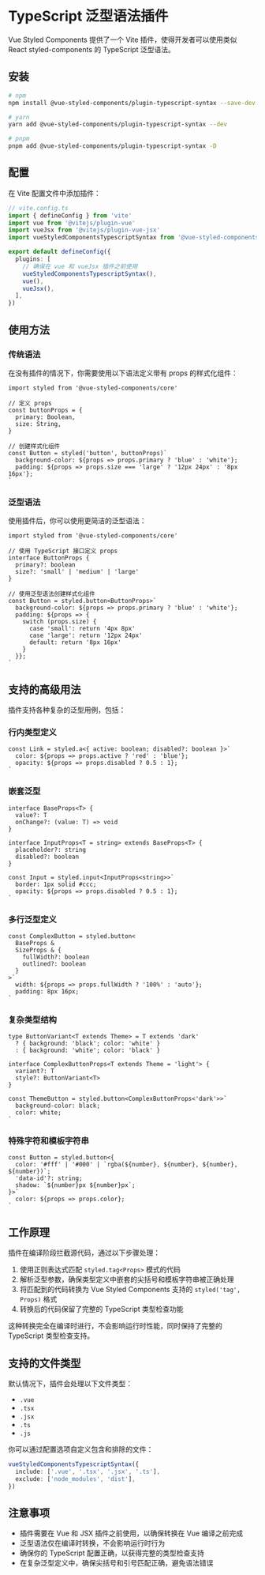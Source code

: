 # TypeScript 泛型语法插件

Vue Styled Components 提供了一个 Vite 插件，使得开发者可以使用类似 React styled-components 的 TypeScript 泛型语法。

## 安装

```bash
# npm
npm install @vue-styled-components/plugin-typescript-syntax --save-dev

# yarn
yarn add @vue-styled-components/plugin-typescript-syntax --dev

# pnpm
pnpm add @vue-styled-components/plugin-typescript-syntax -D
```

## 配置

在 Vite 配置文件中添加插件：

```ts
// vite.config.ts
import { defineConfig } from 'vite'
import vue from '@vitejs/plugin-vue'
import vueJsx from '@vitejs/plugin-vue-jsx'
import vueStyledComponentsTypescriptSyntax from '@vue-styled-components/plugin-typescript-syntax'

export default defineConfig({
  plugins: [
    // 确保在 vue 和 vueJsx 插件之前使用
    vueStyledComponentsTypescriptSyntax(),
    vue(),
    vueJsx(),
  ],
})
```

## 使用方法

### 传统语法

在没有插件的情况下，你需要使用以下语法定义带有 props 的样式化组件：

```tsx
import styled from '@vue-styled-components/core'

// 定义 props
const buttonProps = {
  primary: Boolean,
  size: String,
}

// 创建样式化组件
const Button = styled('button', buttonProps)`
  background-color: ${props => props.primary ? 'blue' : 'white'};
  padding: ${props => props.size === 'large' ? '12px 24px' : '8px 16px'};
`
```

### 泛型语法

使用插件后，你可以使用更简洁的泛型语法：

```tsx
import styled from '@vue-styled-components/core'

// 使用 TypeScript 接口定义 props
interface ButtonProps {
  primary?: boolean
  size?: 'small' | 'medium' | 'large'
}

// 使用泛型语法创建样式化组件
const Button = styled.button<ButtonProps>`
  background-color: ${props => props.primary ? 'blue' : 'white'};
  padding: ${props => {
    switch (props.size) {
      case 'small': return '4px 8px'
      case 'large': return '12px 24px'
      default: return '8px 16px'
    }
  }};
`
```

## 支持的高级用法

插件支持各种复杂的泛型用例，包括：

### 行内类型定义

```tsx
const Link = styled.a<{ active: boolean; disabled?: boolean }>`
  color: ${props => props.active ? 'red' : 'blue'};
  opacity: ${props => props.disabled ? 0.5 : 1};
`
```

### 嵌套泛型

```tsx
interface BaseProps<T> {
  value?: T
  onChange?: (value: T) => void
}

interface InputProps<T = string> extends BaseProps<T> {
  placeholder?: string
  disabled?: boolean
}

const Input = styled.input<InputProps<string>>`
  border: 1px solid #ccc;
  opacity: ${props => props.disabled ? 0.5 : 1};
`
```

### 多行泛型定义

```tsx
const ComplexButton = styled.button<
  BaseProps & 
  SizeProps & {
    fullWidth?: boolean
    outlined?: boolean
  }
>`
  width: ${props => props.fullWidth ? '100%' : 'auto'};
  padding: 8px 16px;
`
```

### 复杂类型结构

```tsx
type ButtonVariant<T extends Theme> = T extends 'dark' 
  ? { background: 'black'; color: 'white' }
  : { background: 'white'; color: 'black' }

interface ComplexButtonProps<T extends Theme = 'light'> {
  variant?: T
  style?: ButtonVariant<T>
}

const ThemeButton = styled.button<ComplexButtonProps<'dark'>>`
  background-color: black;
  color: white;
`
```

### 特殊字符和模板字符串

```tsx
const Button = styled.button<{
  color: '#fff' | '#000' | `rgba(${number}, ${number}, ${number}, ${number})`;
  'data-id'?: string;
  shadow: `${number}px ${number}px`;
}>`
  color: ${props => props.color};
`
```

## 工作原理

插件在编译阶段拦截源代码，通过以下步骤处理：

1. 使用正则表达式匹配 `styled.tag<Props>` 模式的代码
2. 解析泛型参数，确保类型定义中嵌套的尖括号和模板字符串被正确处理
3. 将匹配到的代码转换为 Vue Styled Components 支持的 `styled('tag', Props)` 格式
4. 转换后的代码保留了完整的 TypeScript 类型检查功能

这种转换完全在编译时进行，不会影响运行时性能，同时保持了完整的 TypeScript 类型检查支持。

## 支持的文件类型

默认情况下，插件会处理以下文件类型：
- `.vue`
- `.tsx`
- `.jsx`
- `.ts`
- `.js`

你可以通过配置选项自定义包含和排除的文件：

```ts
vueStyledComponentsTypescriptSyntax({
  include: ['.vue', '.tsx', '.jsx', '.ts'],
  exclude: ['node_modules', 'dist'],
})
```

## 注意事项

- 插件需要在 Vue 和 JSX 插件之前使用，以确保转换在 Vue 编译之前完成
- 泛型语法仅在编译时转换，不会影响运行时行为
- 确保你的 TypeScript 配置正确，以获得完整的类型检查支持
- 在复杂泛型定义中，确保尖括号和引号匹配正确，避免语法错误 